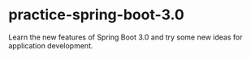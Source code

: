 # practice-spring-boot-3.0
Learn the new features of Spring Boot 3.0 and try some new ideas for application development.
